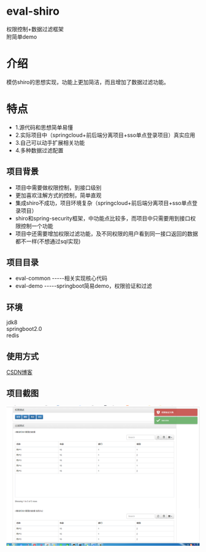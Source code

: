 # eval-shiro
权限控制+数据过滤框架<br>
附简单demo

介绍
====

模仿shiro的思想实现，功能上更加简洁，而且增加了数据过滤功能。

特点
====
* 1.源代码和思想简单易懂
* 2.实际项目中（springcloud+前后端分离项目+sso单点登录项目）真实应用
* 3.自己可以动手扩展相关功能
* 4.多种数据过滤配置

项目背景
----
* 项目中需要做权限控制，到接口级别
* 更加喜欢注解方式的控制，简单直观
* 集成shiro不成功，项目环境复杂（springcloud+前后端分离项目+sso单点登录项目）
* shiro和spring-security框架，中功能点比较多，而项目中只需要用到接口权限控制一个功能
* 项目中还需要增加权限过滤功能，及不同权限的用户看到同一接口返回的数据都不一样(不想通过sql实现)

项目目录
----
* eval-common -----相关实现核心代码
* eval-demo   -----springboot简易demo，权限验证和过滤

环境
----
jdk8 <br>
springboot2.0 <br>
redis

使用方式
----
[CSDN博客](https://blog.csdn.net/xiewenfeng520/article/details/90270607)

项目截图
----
![首页](https://github.com/huajiexiewenfeng/eval-shiro/blob/master/img/index.png)
